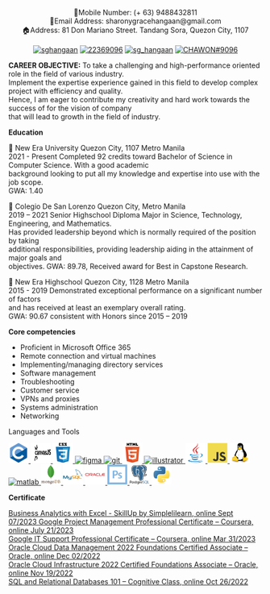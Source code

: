 

<p align="center">
📲Mobile Number: (+ 63) 9488432811 <br>
📧Email Address: sharonygracehangaan@gmail.com <br>
🏠Address: 81 Don Mariano Street. Tandang Sora, Quezon City, 1107 <br>
<p align="center">
<a href="https://linkedin.com/in/sghangaan" target="blank"><img align="center" src="https://raw.githubusercontent.com/rahuldkjain/github-profile-readme-generator/master/src/images/icons/Social/linked-in-alt.svg" alt="sghangaan" height="20" width="30" /></a>
<a href="https://stackoverflow.com/users/22369096" target="blank"><img align="center" src="https://raw.githubusercontent.com/rahuldkjain/github-profile-readme-generator/master/src/images/icons/Social/stack-overflow.svg" alt="22369096" height="20" width="30" /></a>
<a href="https://instagram.com/sg_hangaan" target="blank"><img align="center" src="https://raw.githubusercontent.com/rahuldkjain/github-profile-readme-generator/master/src/images/icons/Social/instagram.svg" alt="sg_hangaan" height="20" width="30" /></a>
<a href="https://discord.gg/CHAWON#9096" target="blank"><img align="center" src="https://raw.githubusercontent.com/rahuldkjain/github-profile-readme-generator/master/src/images/icons/Social/discord.svg" alt="CHAWON#9096" height="20" width="30" /></a>
</p>

**CAREER OBJECTIVE:**
To take a challenging and high-performance oriented role in the field of various industry. <br>
Implement the expertise experience gained in this field to develop complex project with efficiency and quality. <br>
Hence, I am eager to contribute my creativity and hard work towards the success of for the vision of company <br>
that will lead to growth in the field of industry. <br>

**Education**

🏤 New Era University Quezon City, 1107 Metro Manila<br>
2021 - Present Completed 92 credits toward Bachelor of Science in Computer Science. With a good academic <br>
               background looking to put all my knowledge and expertise into use with the job scope.<br>
               GWA: 1.40<br>
               
🏤 Colegio De San Lorenzo Quezon City, Metro Manila <br>
2019 – 2021 Senior Highschool Diploma Major in Science, Technology, Engineering, and Mathematics. <br>
            Has provided leadership beyond which is normally required of the position by taking <br>
            additional responsibilities, providing leadership aiding in the attainment of major goals and <br>
            objectives. GWA: 89.78, Received award for Best in Capstone Research. <br>

🏤 New Era Highschool Quezon City, 1128 Metro Manila <br>
2015 - 2019 Demonstrated exceptional performance on a significant number of factors<br>
            and has received at least an exemplary overall rating.<br>
            GWA: 90.67 consistent with Honors since 2015 – 2019<br>

**Core competencies**
* Proficient in Microsoft Office 365
* Remote connection and virtual machines
* Implementing/managing directory services
* Software management
* Troubleshooting
* Customer service
* VPNs and proxies
* Systems administration
* Networking


Languages and Tools
<p align="left"> <a href="https://www.cprogramming.com/" target="_blank" rel="noreferrer"> <img src="https://raw.githubusercontent.com/devicons/devicon/master/icons/c/c-original.svg" alt="c" width="40" height="40"/> </a> <a href="https://canvasjs.com" target="_blank" rel="noreferrer"> <img src="https://raw.githubusercontent.com/Hardik0307/Hardik0307/master/assets/canvasjs-charts.svg" alt="canvasjs" width="40" height="40"/> </a> <a href="https://www.w3schools.com/css/" target="_blank" rel="noreferrer"> <img src="https://raw.githubusercontent.com/devicons/devicon/master/icons/css3/css3-original-wordmark.svg" alt="css3" width="40" height="40"/> </a> <a href="https://www.figma.com/" target="_blank" rel="noreferrer"> <img src="https://www.vectorlogo.zone/logos/figma/figma-icon.svg" alt="figma" width="40" height="40"/> </a> <a href="https://git-scm.com/" target="_blank" rel="noreferrer"> <img src="https://www.vectorlogo.zone/logos/git-scm/git-scm-icon.svg" alt="git" width="40" height="40"/> </a> <a href="https://www.w3.org/html/" target="_blank" rel="noreferrer"> <img src="https://raw.githubusercontent.com/devicons/devicon/master/icons/html5/html5-original-wordmark.svg" alt="html5" width="40" height="40"/> </a> <a href="https://www.adobe.com/in/products/illustrator.html" target="_blank" rel="noreferrer"> <img src="https://www.vectorlogo.zone/logos/adobe_illustrator/adobe_illustrator-icon.svg" alt="illustrator" width="40" height="40"/> </a> <a href="https://www.java.com" target="_blank" rel="noreferrer"> <img src="https://raw.githubusercontent.com/devicons/devicon/master/icons/java/java-original.svg" alt="java" width="40" height="40"/> </a> <a href="https://developer.mozilla.org/en-US/docs/Web/JavaScript" target="_blank" rel="noreferrer"> <img src="https://raw.githubusercontent.com/devicons/devicon/master/icons/javascript/javascript-original.svg" alt="javascript" width="40" height="40"/> </a> <a href="https://www.linux.org/" target="_blank" rel="noreferrer"> <img src="https://raw.githubusercontent.com/devicons/devicon/master/icons/linux/linux-original.svg" alt="linux" width="40" height="40"/> </a> <a href="https://www.mathworks.com/" target="_blank" rel="noreferrer"> <img src="https://upload.wikimedia.org/wikipedia/commons/2/21/Matlab_Logo.png" alt="matlab" width="40" height="40"/> </a> <a href="https://www.mongodb.com/" target="_blank" rel="noreferrer"> <img src="https://raw.githubusercontent.com/devicons/devicon/master/icons/mongodb/mongodb-original-wordmark.svg" alt="mongodb" width="40" height="40"/> </a> <a href="https://www.mysql.com/" target="_blank" rel="noreferrer"> <img src="https://raw.githubusercontent.com/devicons/devicon/master/icons/mysql/mysql-original-wordmark.svg" alt="mysql" width="40" height="40"/> </a> <a href="https://www.oracle.com/" target="_blank" rel="noreferrer"> <img src="https://raw.githubusercontent.com/devicons/devicon/master/icons/oracle/oracle-original.svg" alt="oracle" width="40" height="40"/> </a> <a href="https://www.photoshop.com/en" target="_blank" rel="noreferrer"> <img src="https://raw.githubusercontent.com/devicons/devicon/master/icons/photoshop/photoshop-line.svg" alt="photoshop" width="40" height="40"/> </a> <a href="https://www.postgresql.org" target="_blank" rel="noreferrer"> <img src="https://raw.githubusercontent.com/devicons/devicon/master/icons/postgresql/postgresql-original-wordmark.svg" alt="postgresql" width="40" height="40"/> </a> <a href="https://www.python.org" target="_blank" rel="noreferrer"> <img src="https://raw.githubusercontent.com/devicons/devicon/master/icons/python/python-original.svg" alt="python" width="40" height="40"/> </a> </p>



**Certificate**

<a href="https://www.simplilearn.com/learn-business-analytics-excel-fundamentals-skillup?utm_source=shared-certificate&utm_medium=shared-course&utm_campaign=shared-certificate-course-promotionz" target="blank"> Business Analytics with Excel - SkillUp by Simplelilearn, online Sept 07/2023
<a href="https://www.coursera.org/account/accomplishments/professional-cert/D5K8J4CQNCUW" target="blank"> Google Project Management Professional Certificate – Coursera, online July 21/2023 <br>
<a href="https://www.coursera.org/account/accomplishments/professional-cert/5CCUMP9GZ3D5" target="blank"> Google IT Support Professional Certificate – Coursera, online Mar 31/2023 <br>
<a href="https://catalog-education.oracle.com/pls/certview/sharebadge?id=9CE0FE761A2B04B2B612CF7D4B61493D020D499B5BA99F96D5CE7B218C3B7671" target="blank"> Oracle Cloud Data Management 2022 Foundations Certified Associate – Oracle, online Dec 02/2022 <br>
<a href="https://catalog-education.oracle.com/pls/certview/sharebadge?id=2B65249A79D310886DF0244CAF6B66DFCA2D9BE0A6C2C1E32638FCA2AB7E7F63" target="blank"> Oracle Cloud Infrastructure 2022 Certified Foundations Associate – Oracle, online Nov 19/2022 <br>
<a href="https://courses.cognitiveclass.ai/certificates/fe2f843cb5af40bebc6e04ddd3eda6f9" target="blank"> SQL and Relational Databases 101 – Cognitive Class, online Oct 26/2022 <br>
